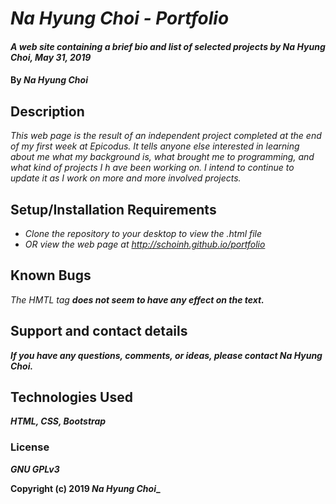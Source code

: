 # _Na Hyung Choi - Portfolio_

#### _A web site containing a brief bio and list of selected projects by Na Hyung Choi, May 31, 2019_

#### By _**Na Hyung Choi**_

## Description

_This web page is the result of an independent project completed at the end of my first week at Epicodus. It tells anyone else interested in learning about me what my background is, what brought me to programming, and what kind of projects I h ave been working on. I intend to continue to update it as I work on more and more involved projects._

## Setup/Installation Requirements

* _Clone the repository to your desktop to view the .html file_
* _OR view the web page at http://schoinh.github.io/portfolio_

## Known Bugs

_The HMTL tag <strong> does not seem to have any effect on the text._

## Support and contact details

_If you have any questions, comments, or ideas, please contact Na Hyung Choi._

## Technologies Used

_HTML, CSS, Bootstrap_

### License

*GNU GPLv3*

Copyright (c) 2019 **_Na Hyung Choi_**_
